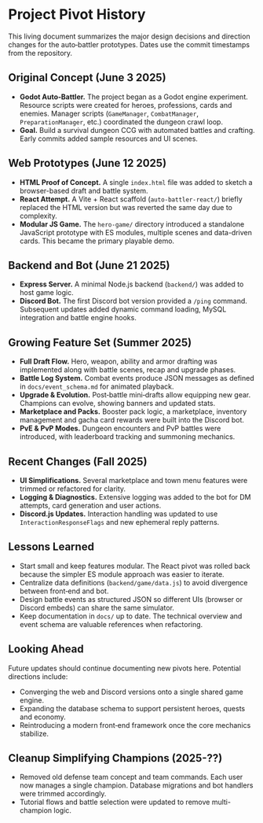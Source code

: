 # Project Pivot History

This living document summarizes the major design decisions and direction changes for the auto‑battler prototypes.  Dates use the commit timestamps from the repository.

## Original Concept (June 3 2025)
- **Godot Auto‑Battler.** The project began as a Godot engine experiment.  Resource scripts were created for heroes, professions, cards and enemies.  Manager scripts (`GameManager`, `CombatManager`, `PreparationManager`, etc.) coordinated the dungeon crawl loop.
- **Goal.** Build a survival dungeon CCG with automated battles and crafting.  Early commits added sample resources and UI scenes.

## Web Prototypes (June 12 2025)
- **HTML Proof of Concept.** A single `index.html` file was added to sketch a browser-based draft and battle system.
- **React Attempt.** A Vite + React scaffold (`auto-battler-react/`) briefly replaced the HTML version but was reverted the same day due to complexity.
- **Modular JS Game.** The `hero-game/` directory introduced a standalone JavaScript prototype with ES modules, multiple scenes and data-driven cards.  This became the primary playable demo.

## Backend and Bot (June 21 2025)
- **Express Server.** A minimal Node.js backend (`backend/`) was added to host game logic.
- **Discord Bot.** The first Discord bot version provided a `/ping` command.  Subsequent updates added dynamic command loading, MySQL integration and battle engine hooks.

## Growing Feature Set (Summer 2025)
- **Full Draft Flow.** Hero, weapon, ability and armor drafting was implemented along with battle scenes, recap and upgrade phases.
- **Battle Log System.** Combat events produce JSON messages as defined in `docs/event_schema.md` for animated playback.
- **Upgrade & Evolution.** Post‑battle mini‑drafts allow equipping new gear.  Champions can evolve, showing banners and updated stats.
- **Marketplace and Packs.** Booster pack logic, a marketplace, inventory management and gacha card rewards were built into the Discord bot.
- **PvE & PvP Modes.** Dungeon encounters and PvP battles were introduced, with leaderboard tracking and summoning mechanics.

## Recent Changes (Fall 2025)
- **UI Simplifications.** Several marketplace and town menu features were trimmed or refactored for clarity.
- **Logging & Diagnostics.** Extensive logging was added to the bot for DM attempts, card generation and user actions.
- **Discord.js Updates.** Interaction handling was updated to use `InteractionResponseFlags` and new ephemeral reply patterns.

## Lessons Learned
- Start small and keep features modular.  The React pivot was rolled back because the simpler ES module approach was easier to iterate.
- Centralize data definitions (`backend/game/data.js`) to avoid divergence between front‑end and bot.
- Design battle events as structured JSON so different UIs (browser or Discord embeds) can share the same simulator.
- Keep documentation in `docs/` up to date.  The technical overview and event schema are valuable references when refactoring.

## Looking Ahead
Future updates should continue documenting new pivots here.  Potential directions include:
- Converging the web and Discord versions onto a single shared game engine.
- Expanding the database schema to support persistent heroes, quests and economy.
- Reintroducing a modern front‑end framework once the core mechanics stabilize.


## Cleanup Simplifying Champions (2025-??)
- Removed old defense team concept and team commands. Each user now manages a single champion. Database migrations and bot handlers were trimmed accordingly.
- Tutorial flows and battle selection were updated to remove multi-champion logic.
